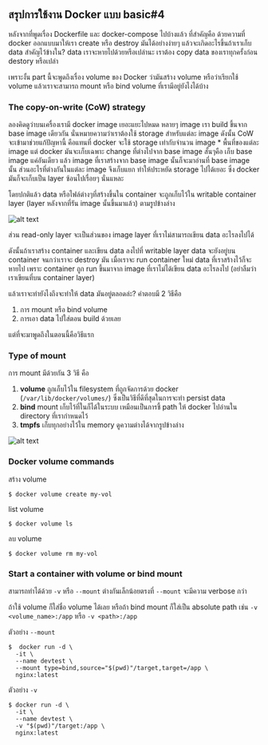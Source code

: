 ## สรุปการใช้งาน Docker แบบ basic#4

หลังจากที่พูดเรื่อง Dockerfile และ docker-compose ไปบ้างแล้ว ที่สำคัญคือ ด้วยความที่ docker ออกแบบมาให้เรา create หรือ destroy มันได้อย่างง่ายๆ
แล้วจะเกิดอะไรขึ้นถ้าเราเก็บ data สำคัญไว้ข้างใน? data เราจะหายไปด้วยหรือเปล่านะ เราต้อง copy data ของเราทุกครั้งก่อน destory หรือเปล่า 

เพราะงั้น part นี้จะพูดถึงเรื่อง volume ของ Docker ว่ามันสร้าง volume หรือว่าเรียกใช้ volume แล้วเราจะสามารถ mount หรือ bind volume ที่เรามีอยู่ยังไงได้บ้าง

### The copy-on-write (CoW) strategy

ลองคิดดูว่าบนเครื่องเรามี docker image เยอะแยะไปหมด หลายๆ image เรา build ขึ้นจาก base image เดียวกัน นั่นหมายความว่าเราต้องใช้ storage สำหรับแต่ละ image
ดังนั้น CoW จะเข้ามาช่วยแก้ปัญหานี้ คือแทนที่ docker จะใช้ storage เท่ากับจำนวน image * พื้นที่ของแต่ละ image แต่ docker มันจะเก็บเฉพาะ change ที่ต่างไปจาก base image
สั้นๆคือ เก็บ base image แค่อันเดียว แล้ว image ที่เราสร้างจาก base image นั้นก็จะมาอ่านที่ base image นั้น ส่วนอะไรที่ต่างกันในแต่ละ image จึงเก็บแยก ทำให้ประหยัด storage ไปได้เยอะ
ซึ่ง docker มันก็จะเก็บเป็น layer ซ้อนไปเรื่อยๆ นั่นแหละ

โดยปกติแล้ว data หรือไฟล์ต่างๆที่สร้างขึ้นใน container จะถูกเก็บไว้ใน writable container layer (layer หลังจากที่รัน image นั้นขึ้นมาแล้ว) ตามรูปข้างล่าง

![alt text](https://docs.docker.com/storage/storagedriver/images/container-layers.jpg)

ส่วน read-only layer จะเป็นส่วนของ image layer ที่เราไม่สามารถเขียน data อะไรลงไปได้

ดังนั้นถ้าเราสร้าง container และเขียน data ลงไปที่ writable layer data จะยังอยู่บน container จนกว่าเราจะ destroy มัน
เมื่อเราจะ run container ใหม่ data ที่เราสร้างไว้ก็จะหายไป เพราะ container ถูก run ขึ้นมาจาก image ที่เราไม่ได้เขียน data อะไรลงไป (อย่าลืมว่าเราเขียนที่บน container layer)

แล้วเราจะทำยังไงถึงจะทำให้ data มันอยู่ตลอดล่ะ? คำตอบมี 2 วิธีคือ 

1. การ mount หรือ bind volume
2. การเอา data ไปใส่ตอน build ด้วยเลย

แต่ที่จะมาพูดถึงในตอนนี้คือวิธีแรก

### Type of mount

การ mount มีด้วยกัน 3 วิธี คือ 
1. **volume** ถูกเก็บไว้ใน filesystem ที่ถูกจัดการด้วย docker (`/var/lib/docker/volumes/`) ซึ่งเป็นวิธีที่ดีที่สุดในการจะทำ persist data 
2. **bind** mount เก็บไว้ที่ในก็ได้ในระบบ เหมือนเป็นการชี้ path ให้ docker ไปอ่านใน directory ที่เรากำหนดไว้
3. **tmpfs** เก็บทุกอย่างไว้ใน memory
ดูความต่างได้จากรูปข้างล่าง 

![alt text](https://docs.docker.com/storage/images/types-of-mounts.png)

### Docker volume commands

สร้าง volume
```
$ docker volume create my-vol
```

list volume
```
$ docker volume ls
```

ลบ volume 
```
$ docker volume rm my-vol
```

### Start a container with volume or bind mount

สามารถทำได้ด้วย `-v` หรือ `--mount` ต่างกันเล็กน้อยตรงที่ `--mount` จะมีความ verbose กว่า

ถ้าใช้ volume ก็ใส่ชื่อ volume ได้เลย หรือถ้า bind mount ก็ใส่เป็น absolute path เช่น `-v <volume_name>:/app` หรือ `-v <path>:/app`

ตัวอย่าง `--mount`
```
$  docker run -d \
  -it \
  --name devtest \
  --mount type=bind,source="$(pwd)"/target,target=/app \
  nginx:latest
```
ตัวอย่าง `-v`
```
$ docker run -d \
  -it \
  --name devtest \
  -v "$(pwd)"/target:/app \ 
  nginx:latest
```
